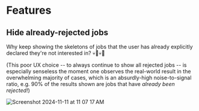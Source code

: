 # Features
## Hide already-rejected jobs

Why keep showing the skeletons of jobs that the user has already explicitly declared they're not interested in? 💀🙅💀🚫

(This poor UX choice -- to always continue to show all rejected jobs -- is especially senseless the moment one observes the real-world result in the overwhelming majority of cases, which is an absurdly-high noise-to-signal ratio, e.g. 90% of the results shown are jobs that have _already been rejected!_) 

![Screenshot 2024-11-11 at 11 07 17 AM](https://github.com/user-attachments/assets/b073fce4-cd00-4495-9b0a-9b75d0d3595b)
